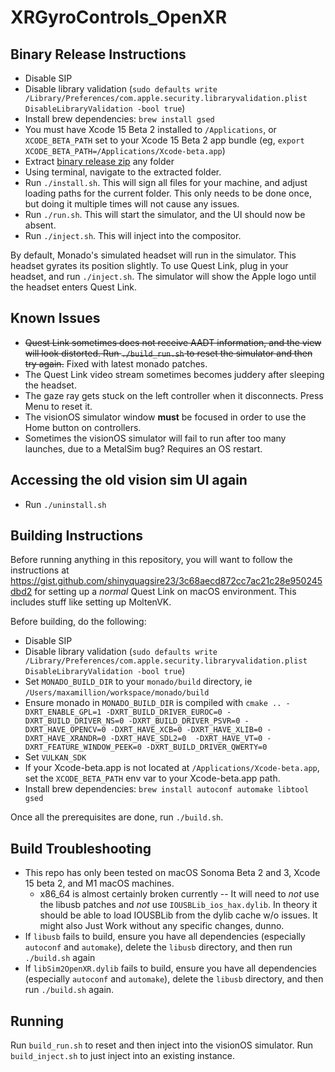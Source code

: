 # XRGyroControls_OpenXR

## Binary Release Instructions

- Disable SIP
- Disable library validation (`sudo defaults write /Library/Preferences/com.apple.security.libraryvalidation.plist DisableLibraryValidation -bool true`)
 - Install brew dependencies: `brew install gsed`
- You must have Xcode 15 Beta 2 installed to `/Applications`, or `XCODE_BETA_PATH` set to your Xcode 15 Beta 2 app bundle (eg, `export XCODE_BETA_PATH=/Applications/Xcode-beta.app`)
- Extract [binary release zip](https://github.com/shinyquagsire23/XRGyroControls_OpenXR/releases) any folder
- Using terminal, navigate to the extracted folder.
- Run `./install.sh`. This will sign all files for your machine, and adjust loading paths for the current folder. This only needs to be done once, but doing it multiple times will not cause any issues.
- Run `./run.sh`. This will start the simulator, and the UI should now be absent.
- Run `./inject.sh`. This will inject into the compositor.

By default, Monado's simulated headset will run in the simulator. This headset gyrates its position slightly. To use Quest Link, plug in your headset, and run `./inject.sh`. The simulator will show the Apple logo until the headset enters Quest Link.

## Known Issues

- ~~Quest Link sometimes does not receive AADT information, and the view will look distorted. Run `./build_run.sh` to reset the simulator and then try again.~~ Fixed with latest monado patches.
- The Quest Link video stream sometimes becomes juddery after sleeping the headset.
- The gaze ray gets stuck on the left controller when it disconnects. Press Menu to reset it.
- The visionOS simulator window **must** be focused in order to use the Home button on controllers.
- Sometimes the visionOS simulator will fail to run after too many launches, due to a MetalSim bug? Requires an OS restart.

## Accessing the old vision sim UI again
- Run `./uninstall.sh`

## Building Instructions

Before running anything in this repository, you will want to follow the instructions at https://gist.github.com/shinyquagsire23/3c68aecd872cc7ac21c28e950245dbd2 for setting up a *normal* Quest Link on macOS environment. This includes stuff like setting up MoltenVK.

Before building, do the following:
 - Disable SIP
 - Disable library validation (`sudo defaults write /Library/Preferences/com.apple.security.libraryvalidation.plist DisableLibraryValidation -bool true`)
 - Set `MONADO_BUILD_DIR` to your `monado/build` directory, ie `/Users/maxamillion/workspace/monado/build`
 - Ensure monado in `MONADO_BUILD_DIR` is compiled with `cmake .. -DXRT_ENABLE_GPL=1 -DXRT_BUILD_DRIVER_EUROC=0 -DXRT_BUILD_DRIVER_NS=0 -DXRT_BUILD_DRIVER_PSVR=0 -DXRT_HAVE_OPENCV=0 -DXRT_HAVE_XCB=0 -DXRT_HAVE_XLIB=0 -DXRT_HAVE_XRANDR=0 -DXRT_HAVE_SDL2=0  -DXRT_HAVE_VT=0 -DXRT_FEATURE_WINDOW_PEEK=0 -DXRT_BUILD_DRIVER_QWERTY=0`
 - Set `VULKAN_SDK`
 - If your Xcode-beta.app is not located at `/Applications/Xcode-beta.app`, set the `XCODE_BETA_PATH` env var to your Xcode-beta.app path.
 - Install brew dependencies: `brew install autoconf automake libtool gsed`

Once all the prerequisites are done, run `./build.sh`.

## Build Troubleshooting

- This repo has only been tested on macOS Sonoma Beta 2 and 3, Xcode 15 beta 2, and M1 macOS machines.
  - x86_64 is almost certainly broken currently -- It will need to *not* use the libusb patches and *not* use `IOUSBLib_ios_hax.dylib`. In theory it should be able to load IOUSBLib from the dylib cache w/o issues. It might also Just Work without any specific changes, dunno.
- If `libusb` fails to build, ensure you have all dependencies (especially `autoconf` and `automake`), delete the `libusb` directory, and then run `./build.sh` again
- If `libSim2OpenXR.dylib` fails to build, ensure you have all dependencies (especially `autoconf` and `automake`), delete the `libusb` directory, and then run `./build.sh` again.

## Running

Run `build_run.sh` to reset and then inject into the visionOS simulator. Run `build_inject.sh` to just inject into an existing instance.